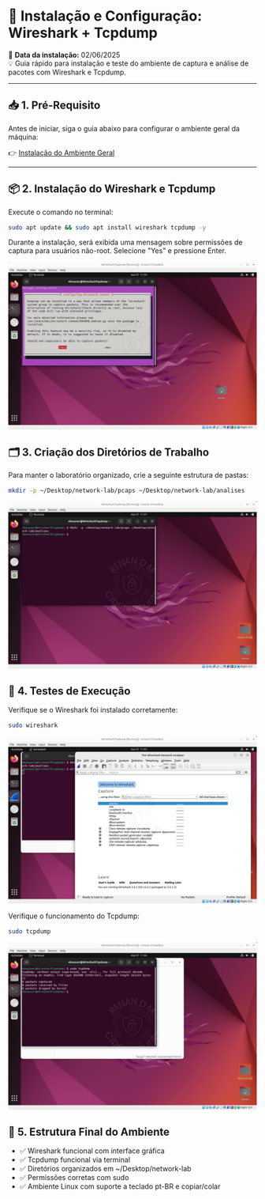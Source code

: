 # 🧰 Instalação e Configuração: Wireshark + Tcpdump

📅 **Data da instalação:** 02/06/2025  
💡 Guia rápido para instalação e teste do ambiente de captura e análise de pacotes com Wireshark e Tcpdump.

---

## 📥 1. Pré-Requisito

Antes de iniciar, siga o guia abaixo para configurar o ambiente geral da máquina:

👉 [Instalação do Ambiente Geral](../../../Instalacao-do-Ambiente-Geral/README.md)

---

## 📦 2. Instalação do Wireshark e Tcpdump

Execute o comando no terminal:

```bash
sudo apt update && sudo apt install wireshark tcpdump -y
```
Durante a instalação, será exibida uma mensagem sobre permissões de captura para usuários não-root.
Selecione "Yes" e pressione Enter.


![Confirmação](prints/1.png)


## 🗂️ 3. Criação dos Diretórios de Trabalho
Para manter o laboratório organizado, crie a seguinte estrutura de pastas:

```bash
mkdir -p ~/Desktop/network-lab/pcaps ~/Desktop/network-lab/analises
```
![Pasta](prints/2.png)


## 🚀 4. Testes de Execução
Verifique se o Wireshark foi instalado corretamente:

```bash
sudo wireshark
```
![Wireshark](prints/3.png)


Verifique o funcionamento do Tcpdump:

```bash
sudo tcpdump
```

![Tcpdump](prints/4.png)


## 🧱 5. Estrutura Final do Ambiente
- ✅ Wireshark funcional com interface gráfica
- ✅ Tcpdump funcional via terminal
- ✅ Diretórios organizados em ~/Desktop/network-lab
- ✅ Permissões corretas com sudo
- ✅ Ambiente Linux com suporte a teclado pt-BR e copiar/colar


